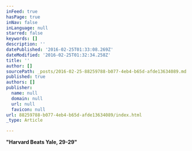 ```yaml
---
inFeed: true
hasPage: true
inNav: false
inLanguage: null
starred: false
keywords: []
description: ''
datePublished: '2016-02-25T01:33:08.269Z'
dateModified: '2016-02-25T01:32:34.258Z'
title: ''
author: []
sourcePath: _posts/2016-02-25-88259788-b077-4eb4-b65d-afde13634089.md
published: true
authors: []
publisher:
  name: null
  domain: null
  url: null
  favicon: null
url: 88259788-b077-4eb4-b65d-afde13634089/index.html
_type: Article

---
```

**"Harvard Beats Yale, 29-29"**
